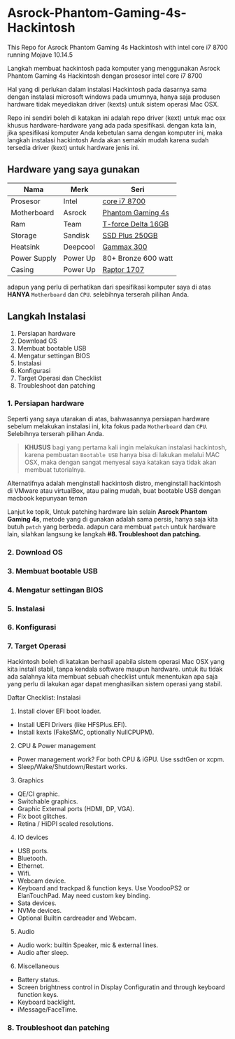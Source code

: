 # Asrock-Phantom-Gaming-4s-Hackintosh
This Repo for Asrock Phantom Gaming 4s Hackintosh with intel core i7 8700 running Mojave 10.14.5

Langkah membuat hackintosh pada komputer yang menggunakan Asrock Phantom Gaming 4s Hackintosh dengan prosesor intel core i7 8700

Hal yang di perlukan dalam instalasi Hackintosh pada dasarnya sama dengan instalasi microsoft windows pada umumnya, hanya saja produsen hardware tidak meyediakan driver (kexts) untuk sistem operasi Mac OSX.

Repo ini sendiri boleh di katakan ini adalah repo driver (kext) untuk mac osx khusus hardware-hardware yang ada pada spesifikasi. dengan kata lain, jika spesifikasi komputer Anda kebetulan sama dengan komputer ini, maka langkah instalasi hackintosh Anda akan semakin mudah karena sudah tersedia driver (kext) untuk hardware jenis ini.


## Hardware yang saya gunakan

Nama                | Merk               | Seri
--------------------|--------------------|--------------------
Prosesor            | Intel              | [core i7 8700](https://ark.intel.com/content/www/us/en/ark/products/126686/intel-core-i7-8700-processor-12m-cache-up-to-4-60-ghz.html)
Motherboard         | Asrock             | [Phantom Gaming 4s](https://www.asrock.com/MB/Intel/Z390%20Phantom%20Gaming%204S/index.asp)
Ram                 | Team               | [T-force Delta 16GB](https://www.teamgroupinc.com/en/product/delta-rgb-ddr4)
Storage             | Sandisk            | [SSD Plus 250GB](https://www.sandisk.id/home/ssd/ssd-plus)
Heatsink            | Deepcool           | [Gammax 300](http://www.deepcool.com/product/cpucooler/2013-12/7_481.shtml)
Power Supply        | Power Up           | 80+ Bronze 600 watt
Casing              | Power Up           | [Raptor 1707](https://www.bukalapak.com/p/komputer/aksesoris-226/aksesoris-lainnya-241/mt3i5k-jual-power-up-silver-strike-1707-black-no-psu)

adapun yang perlu di perhatikan dari spesifikasi komputer saya di atas **HANYA** `Motherboard` dan `CPU`. selebihnya terserah pilihan Anda.

## Langkah Instalasi
1. Persiapan hardware
2. Download OS
3. Membuat bootable USB
4. Mengatur settingan BIOS
5. Instalasi
6. Konfigurasi
7. Target Operasi dan Checklist
8. Troubleshoot dan patching

### 1. Persiapan hardware
Seperti yang saya utarakan di atas, bahwasannya persiapan hardware sebelum melakukan instalasi ini, kita fokus pada `Motherboard` dan `CPU`. Selebihnya terserah pilihan Anda.

> **KHUSUS** bagi yang pertama kali ingin melakukan instalasi hackintosh, karena pembuatan `Bootable USB` hanya bisa di lakukan melalui MAC OSX, maka dengan sangat menyesal saya katakan saya tidak akan membuat tutorialnya.

Alternatifnya adalah menginstall hackintosh distro, menginstall hackintosh di VMware atau virtualBox, atau paling mudah, buat bootable USB dengan macbook kepunyaan teman


Lanjut ke topik,
Untuk patching hardware lain selain **Asrock Phantom Gaming 4s**, metode yang di gunakan adalah sama persis, hanya saja kita butuh `patch` yang berbeda.
adapun cara membuat `patch` untuk hardware lain, silahkan langsung ke langkah **#8. Troubleshoot dan patching.**

### 2. Download OS
### 3. Membuat bootable USB
### 4. Mengatur settingan BIOS
### 5. Instalasi
### 6. Konfigurasi
### 7. Target Operasi
Hackintosh boleh di katakan berhasil apabila sistem operasi Mac OSX yang kita install stabil, tanpa kendala software maupun hardware. untuk itu tidak ada salahnya kita membuat sebuah checklist untuk menentukan apa saja yang perlu di lakukan agar dapat menghasilkan sistem operasi yang stabil.

Daftar Checklist:
Instalasi
1. Install clover EFI boot loader.
  * Install UEFI Drivers (like HFSPlus.EFI).
  * Install kexts (FakeSMC, optionally NullCPUPM).
2. CPU & Power management
  * Power management work? For both CPU & iGPU. Use ssdtGen or xcpm.
  * Sleep/Wake/Shutdown/Restart works.
3. Graphics
  * QE/CI graphic.
  * Switchable graphics.
  * Graphic External ports (HDMI, DP, VGA).
  * Fix boot glitches.
  * Retina / HiDPI scaled resolutions.
4. IO devices
  * USB ports.
  * Bluetooth.
  * Ethernet.
  * Wifi.
  * Webcam device.
  * Keyboard and trackpad & function keys. Use VoodooPS2 or ElanTouchPad. May need custom key binding.
  * Sata devices.
  * NVMe devices.
  * Optional Builtin cardreader and Webcam.
5. Audio
  * Audio work: builtin Speaker, mic & external lines.
  * Audio after sleep.
6. Miscellaneous
  * Battery status.
  * Screen brightness control in Display Configuratin and through keyboard function keys.
  * Keyboard backlight.
  * iMessage/FaceTime.

### 8. Troubleshoot dan patching

